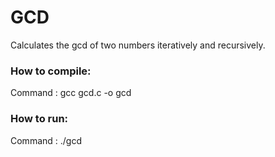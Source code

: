 # GCD
Calculates the gcd of two numbers iteratively and recursively.

### How to compile:
Command : gcc gcd.c -o gcd

### How to run:
Command : ./gcd
